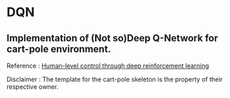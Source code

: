# DQN
## Implementation of (Not so)Deep Q-Network for cart-pole environment.

Reference : [Human-level control through deep reinforcement learning](https://storage.googleapis.com/deepmind-media/dqn/DQNNaturePaper.pdf)

Disclaimer : The template for the cart-pole skeleton is the property of their respective owner. 

